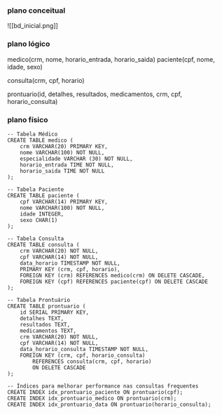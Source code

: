 
### plano conceitual
![[bd_inicial.png]]

### plano lógico

medico(crm, nome, horario_entrada, horario_saida)
paciente(cpf, nome, idade, sexo)

consulta(crm, cpf, horario)

prontuario(id, detalhes, resultados, medicamentos, crm, cpf, horario_consulta)


### plano físico

```
-- Tabela Médico
CREATE TABLE medico (
    crm VARCHAR(20) PRIMARY KEY,
    nome VARCHAR(100) NOT NULL,
    especialidade VARCHAR (30) NOT NULL,
    horario_entrada TIME NOT NULL,
    horario_saida TIME NOT NULL
);

-- Tabela Paciente
CREATE TABLE paciente (
    cpf VARCHAR(14) PRIMARY KEY,
    nome VARCHAR(100) NOT NULL,
    idade INTEGER,
    sexo CHAR(1)
);

-- Tabela Consulta
CREATE TABLE consulta (
    crm VARCHAR(20) NOT NULL,
    cpf VARCHAR(14) NOT NULL,
    data_horario TIMESTAMP NOT NULL,
    PRIMARY KEY (crm, cpf, horario),
    FOREIGN KEY (crm) REFERENCES medico(crm) ON DELETE CASCADE,
    FOREIGN KEY (cpf) REFERENCES paciente(cpf) ON DELETE CASCADE
);

-- Tabela Prontuário
CREATE TABLE prontuario (
    id SERIAL PRIMARY KEY,
    detalhes TEXT,
    resultados TEXT,
    medicamentos TEXT,
    crm VARCHAR(20) NOT NULL,
    cpf VARCHAR(14) NOT NULL,
    data_horario_consulta TIMESTAMP NOT NULL,
    FOREIGN KEY (crm, cpf, horario_consulta) 
        REFERENCES consulta(crm, cpf, horario)
        ON DELETE CASCADE
);

-- Índices para melhorar performance nas consultas frequentes
CREATE INDEX idx_prontuario_paciente ON prontuario(cpf);
CREATE INDEX idx_prontuario_medico ON prontuario(crm);
CREATE INDEX idx_prontuario_data ON prontuario(horario_consulta);
```
